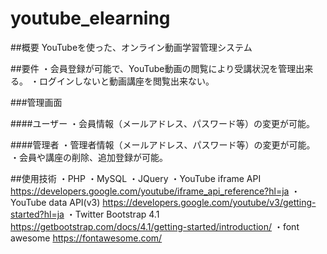 # youtube_elearning


##概要
YouTubeを使った、オンライン動画学習管理システム



##要件
・会員登録が可能で、YouTube動画の閲覧により受講状況を管理出来る。
・ログインしないと動画講座を閲覧出来ない。

###管理画面

####ユーザー
・会員情報（メールアドレス、パスワード等）の変更が可能。

####管理者
・管理者情報（メールアドレス、パスワード等）の変更が可能。
・会員や講座の削除、追加登録が可能。



##使用技術
・PHP
・MySQL
・JQuery
・YouTube iframe API
  https://developers.google.com/youtube/iframe_api_reference?hl=ja
・YouTube data API(v3)
  https://developers.google.com/youtube/v3/getting-started?hl=ja
・Twitter Bootstrap 4.1
  https://getbootstrap.com/docs/4.1/getting-started/introduction/
・font awesome
  https://fontawesome.com/

